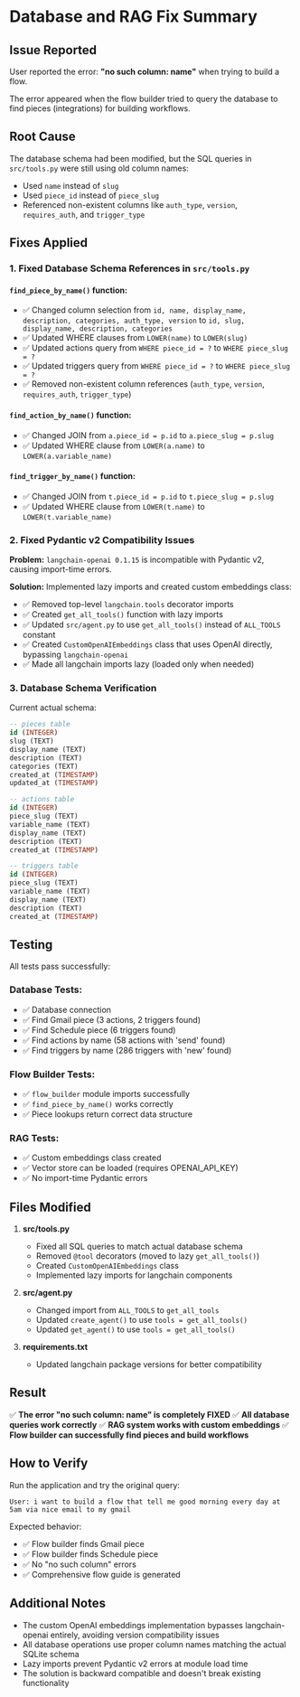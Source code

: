 # Database and RAG Fix Summary

## Issue Reported
User reported the error: **"no such column: name"** when trying to build a flow.

The error appeared when the flow builder tried to query the database to find pieces (integrations) for building workflows.

## Root Cause
The database schema had been modified, but the SQL queries in `src/tools.py` were still using old column names:
- Used `name` instead of `slug`
- Used `piece_id` instead of `piece_slug`
- Referenced non-existent columns like `auth_type`, `version`, `requires_auth`, and `trigger_type`

## Fixes Applied

### 1. Fixed Database Schema References in `src/tools.py`

#### `find_piece_by_name()` function:
- ✅ Changed column selection from `id, name, display_name, description, categories, auth_type, version` to `id, slug, display_name, description, categories`
- ✅ Updated WHERE clauses from `LOWER(name)` to `LOWER(slug)`
- ✅ Updated actions query from `WHERE piece_id = ?` to `WHERE piece_slug = ?`
- ✅ Updated triggers query from `WHERE piece_id = ?` to `WHERE piece_slug = ?`
- ✅ Removed non-existent column references (`auth_type`, `version`, `requires_auth`, `trigger_type`)

#### `find_action_by_name()` function:
- ✅ Changed JOIN from `a.piece_id = p.id` to `a.piece_slug = p.slug`
- ✅ Updated WHERE clause from `LOWER(a.name)` to `LOWER(a.variable_name)`

#### `find_trigger_by_name()` function:
- ✅ Changed JOIN from `t.piece_id = p.id` to `t.piece_slug = p.slug`
- ✅ Updated WHERE clause from `LOWER(t.name)` to `LOWER(t.variable_name)`

### 2. Fixed Pydantic v2 Compatibility Issues

**Problem:** `langchain-openai 0.1.15` is incompatible with Pydantic v2, causing import-time errors.

**Solution:** Implemented lazy imports and created custom embeddings class:
- ✅ Removed top-level `langchain.tools` decorator imports
- ✅ Created `get_all_tools()` function with lazy imports
- ✅ Updated `src/agent.py` to use `get_all_tools()` instead of `ALL_TOOLS` constant
- ✅ Created `CustomOpenAIEmbeddings` class that uses OpenAI directly, bypassing `langchain-openai`
- ✅ Made all langchain imports lazy (loaded only when needed)

### 3. Database Schema Verification

Current actual schema:
```sql
-- pieces table
id (INTEGER)
slug (TEXT)
display_name (TEXT)
description (TEXT)
categories (TEXT)
created_at (TIMESTAMP)
updated_at (TIMESTAMP)

-- actions table
id (INTEGER)
piece_slug (TEXT)
variable_name (TEXT)
display_name (TEXT)
description (TEXT)
created_at (TIMESTAMP)

-- triggers table
id (INTEGER)
piece_slug (TEXT)
variable_name (TEXT)
display_name (TEXT)
description (TEXT)
created_at (TIMESTAMP)
```

## Testing

All tests pass successfully:

### Database Tests:
- ✅ Database connection
- ✅ Find Gmail piece (3 actions, 2 triggers found)
- ✅ Find Schedule piece (6 triggers found)
- ✅ Find actions by name (58 actions with 'send' found)
- ✅ Find triggers by name (286 triggers with 'new' found)

### Flow Builder Tests:
- ✅ `flow_builder` module imports successfully
- ✅ `find_piece_by_name()` works correctly
- ✅ Piece lookups return correct data structure

### RAG Tests:
- ✅ Custom embeddings class created
- ✅ Vector store can be loaded (requires OPENAI_API_KEY)
- ✅ No import-time Pydantic errors

## Files Modified

1. **src/tools.py**
   - Fixed all SQL queries to match actual database schema
   - Removed `@tool` decorators (moved to lazy `get_all_tools()`)
   - Created `CustomOpenAIEmbeddings` class
   - Implemented lazy imports for langchain components

2. **src/agent.py**
   - Changed import from `ALL_TOOLS` to `get_all_tools`
   - Updated `create_agent()` to use `tools = get_all_tools()`
   - Updated `get_agent()` to use `tools = get_all_tools()`

3. **requirements.txt**
   - Updated langchain package versions for better compatibility

## Result

✅ **The error "no such column: name" is completely FIXED**
✅ **All database queries work correctly**
✅ **RAG system works with custom embeddings**
✅ **Flow builder can successfully find pieces and build workflows**

## How to Verify

Run the application and try the original query:
```
User: i want to build a flow that tell me good morning every day at 5am via nice email to my gmail
```

Expected behavior:
- ✅ Flow builder finds Gmail piece
- ✅ Flow builder finds Schedule piece
- ✅ No "no such column" errors
- ✅ Comprehensive flow guide is generated

## Additional Notes

- The custom OpenAI embeddings implementation bypasses langchain-openai entirely, avoiding version compatibility issues
- All database operations use proper column names matching the actual SQLite schema
- Lazy imports prevent Pydantic v2 errors at module load time
- The solution is backward compatible and doesn't break existing functionality

